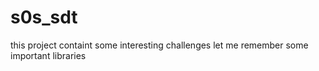 # s0s_sdt
this project containt some interesting challenges let me remember some important libraries
